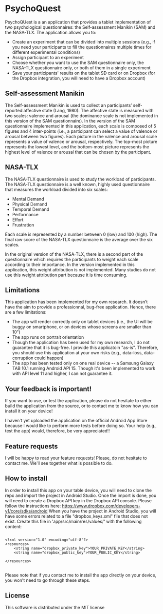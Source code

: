 # PsychoQuest

PsychoQUest is a an application that provides a tablet implementation of two psychological questionnaires: the Self-assessment Manikin (SAM) and the NASA-TLX.
The application allows you to:
- Create an experiment that can be divided into multiple sessions (e.g., if you need your participants to fill the questionnaires multiple times for different experimental conditions)
- Assign participant to an experiment
- Choose whether you want to use the SAM questionnaire only, the NASA-TLX questionnaire only, or both of them in a single experiment
- Save your participants' results on the tablet SD card or on Dropbox (for the Dropbox integration, you will need to have a Dropbox account)

## Self-assessment Manikin
The Self-assessment Manikin is used to collect an participants’ self-reported
affective state (Lang, 1980). The affective state is measured with two scales: valence and arousal (the dominance scale is not implemented in this version of the SAM questionnaire). In the
version of the SAM questionnaire implemented in this application, each scale is composed of 5 figures and 4 inter-points (i.e., a participant can select a value of valence or arousal between two figures).
Each picture in the valence and arousal scale represents a value of valence or arousal, respectively. The
top-most picture represents the lowest level, and the bottom-most picture represents the highest level of
valence or arousal that can be chosen by the participant.

## NASA-TLX
The NASA-TLX questionnaire is used to study the workload of participants. The NASA-TLX questionnaire is a well known, highly used questionnaire that measures the workload divided into six scales:
- Mental Demand
- Physical Demand
- Temporal Demand
- Performance
- Effort
- Frustration

Each scale is represented by a number between 0 (low) and 100 (high). The final raw score of the NASA-TLX questionnaire is the average over the six scales. 

In the original version of the NASA-TLX, there is a second part of the questionnaire which requires the participants to weight each scale according to their importance. In the version implemented in this application, this weight attribution is not implemented. Many studies do not use this weight attribution part because it is time consuming.

## Limitations
This application has been implemented for my own research. It doesn't have the aim to provide a professionnal, bug-free application. Hence, there are a few limitations:
- The app will render correctly only on tablet devices (i.e., the UI will be buggy on smartphone, or on devices whose screens are smaller than 10")
- The app runs on portrait orientation
- Though the application has been used for my own research, I do not guarantee that it is bug-free. I provide this applicatoin "as-is". Therefore, you should use this application at your own risks (e.g., data-loss, data-corruption could happen)
- The app has been tested only on one real device -- a Samsung Galaxy TAB 10.1 running Android API 15. Though it's been implemented to work with API level 11 and higher, I can not guarantee it.

## Your feedback is important!
If you want to use, or test the application, please do not hesitate to either build the application from the source, or to contact me to know how you can install it on your device!

I haven't yet uploaded the application on the official Android App Store because I would like to perform more tests before doing so. Your help (e.g., test the app) would, therefore, be very appreciated!!

## Feature requests
I will be happy to read your feature requests! Please, do not hesitate to contact me. We'll see together what is possible to do.
## How to install 
In order to install this app on your table device, you will need to clone the repo and import the project in Android Studio. Once the import is done, you will need to create a Dropbox API key in the Dropbox API console. Please follow the instructions here: https://www.dropbox.com/developers-v1/core/sdks/android
When you have the project in Android Studio, you will have some errors related to a file "dropbox_keys.xml" file that does not exist. Create this file in 'app/src/main/res/values/' with the following content:

<pre>
<code>
&lt;?xml version="1.0" encoding="utf-8"?&gt;
&lt;resources&gt;
    &lt;string name="dropbox_private_key">YOUR_PRIVATE_KEY&lt;/string&gt;
    &lt;string name="dropbox_public_key">YOUR_PUBLIC_KEY&lt;/string&gt;

&lt;/resources&gt;
</code>
</pre>

Please note that if you contact me to install the app directly on your device, you won't need to go through these steps.

## License
This software is distributed under the MIT license
